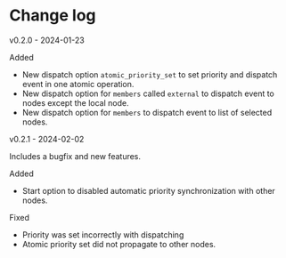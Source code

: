 # Change log

v0.2.0 - 2024-01-23

Added
- New dispatch option `atomic_priority_set` to set priority and dispatch event in one atomic operation.
- New dispatch option for `members` called `external` to dispatch event to nodes except the local node.
- New dispatch option for `members` to dispatch event to list of selected nodes.

v0.2.1 - 2024-02-02

Includes a bugfix and new features.

Added
- Start option to disabled automatic priority synchronization with other nodes.

Fixed
- Priority was set incorrectly with dispatching
- Atomic priority set did not propagate to other nodes.
